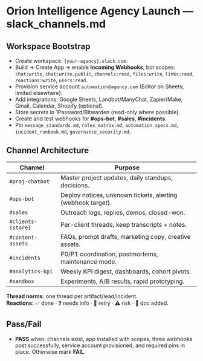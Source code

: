 # Orion Intelligence Agency Launch — slack_channels.md

## Workspace Bootstrap

- Create workspace: `{your-agency}.slack.com`.
- Build → Create App → enable **Incoming Webhooks**; bot scopes: `chat:write`, `chat:write.public`, `channels:read`, `files:write`, `links:read`, `reactions:write`, `users:read`.
- Provision service account `automation@agency.com` (Editor on Sheets; limited elsewhere).
- Add integrations: Google Sheets, Landbot/ManyChat, Zapier/Make, Gmail, Calendar, Shopify (optional).
- Store secrets in 1Password/Bitwarden (read-only where possible).
- Create and test webhooks for **#ops-bot**, **#sales**, **#incidents**.
- Pin `message_standards.md`, `roles_matrix.md`, `automation_specs.md`, `incident_runbook.md`, `governance_security.md`.

## Channel Architecture

| Channel            | Purpose                                                     |
| ------------------ | ----------------------------------------------------------- |
| `#proj-chatbot`    | Master project updates, daily standups, decisions.          |
| `#ops-bot`         | Deploy notices, unknown tickets, alerting (webhook target). |
| `#sales`           | Outreach logs, replies, demos, closed-won.                  |
| `#clients-{store}` | Per-client threads; keep transcripts + notes.               |
| `#content-assets`  | FAQs, prompt drafts, marketing copy, creative assets.       |
| `#incidents`       | P0/P1 coordination, postmortems, maintenance mode.          |
| `#analytics-kpi`   | Weekly KPI digest, dashboards, cohort pivots.               |
| `#sandbox`         | Experiments, A/B results, rapid prototyping.                |

**Thread norms:** one thread per artifact/lead/incident.  
**Reactions:** ✅ done · ❓ needs info · 🔁 retry · ⚠️ risk · 📎 doc added.

## Pass/Fail

- **PASS** when: channels exist, app installed with scopes, three webhooks post successfully, service account provisioned, and required pins in place. Otherwise mark **FAIL**.
